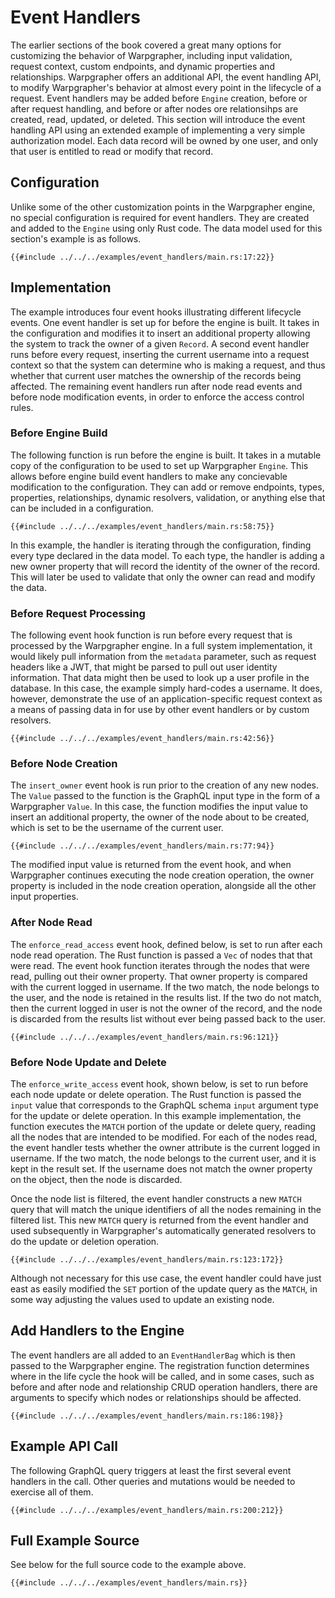 # Event Handlers

The earlier sections of the book covered a great many options for customizing the behavior of Warpgrapher, including input validation, request context, custom endpoints, and dynamic properties and relationships. Warpgrapher offers an additional API, the event handling API, to modify Warpgrapher's behavior at almost every point in the lifecycle of a request. Event handlers may be added before `Engine` creation, before or after request handling, and before or after nodes ore relationsihps are created, read, updated, or deleted. This section will introduce the event handling API using an extended example of implementing a very simple authorization model. Each data record will be owned by one user, and only that user is entitled to read or modify that record.

## Configuration

Unlike some of the other customization points in the Warpgrapher engine, no special configuration is required for event handlers. They are created and added to the `Engine` using only Rust code. The data model used for this section's example is as follows.

```rust,no_run,noplayground
{{#include ../../../examples/event_handlers/main.rs:17:22}}
```

## Implementation

The example introduces four event hooks illustrating different lifecycle events. One event handler is set up for before the engine is built. It takes in the configuration and modifies it to insert an additional property allowing the system to track the owner of a given `Record`.  A second event handler runs before every request, inserting the current username into a request context so that the system can determine who is making a request, and thus whether that current user matches the ownership of the records being affected.  The remaining event handlers run after node read events and before node modification events, in order to enforce the access control rules.

### Before Engine Build

The following function is run before the engine is built. It takes in a mutable copy of the configuration to be used to set up Warpgrapher `Engine`. This allows before engine build event handlers to make any concievable modification to the configuration. They can add or remove endpoints, types, properties, relationships, dynamic resolvers, validation, or anything else that can be included in a configuration.

```rust,no_run,noplayground
{{#include ../../../examples/event_handlers/main.rs:58:75}}
```

In this example, the handler is iterating through the configuration, finding every type declared in the data model. To each type, the handler is adding a new owner property that will record the identity of the owner of the record. This will later be used to validate that only the owner can read and modify the data.

### Before Request Processing

The following event hook function is run before every request that is processed by the Warpgrapher engine. In a full system implementation, it would likely pull information from the `metadata` parameter, such as request headers like a JWT, that might be parsed to pull out user identity information. That data might then be used to look up a user profile in the database. In this case, the example simply hard-codes a username. It does, however, demonstrate the use of an application-specific request context as a means of passing data in for use by other event handlers or by custom resolvers.

```rust,no_run,noplayground
{{#include ../../../examples/event_handlers/main.rs:42:56}}
```

### Before Node Creation

The `insert_owner` event hook is run prior to the creation of any new nodes. The `Value` passed to the function is the GraphQL input type in the form of a Warpgrapher `Value`. In this case, the function modifies the input value to insert an additional property, the owner of the node about to be created, which is set to be the username of the current user. 

```rust,no_run,noplayground
{{#include ../../../examples/event_handlers/main.rs:77:94}}
```

The modified input value is returned from the event hook, and when Warpgrapher continues executing the node creation operation, the owner property is included in the node creation operation, alongside all the other input properties.

### After Node Read

The `enforce_read_access` event hook, defined below, is set to run after each node read operation. The Rust function is passed a `Vec` of nodes that that were read. The event hook function iterates through the nodes that were read, pulling out their owner property. That owner property is compared with the current logged in username. If the two match, the node belongs to the user, and the node is retained in the results list.  If the two do not match, then the current logged in user is not the owner of the record, and the node is discarded from the results list without ever being passed back to the user.

```rust,no_run,noplayground
{{#include ../../../examples/event_handlers/main.rs:96:121}}
```

### Before Node Update and Delete

The `enforce_write_access` event hook, shown below, is set to run before each node update or delete operation. The Rust function is passed the `input` value that corresponds to the GraphQL schema `input` argument type for the update or delete operation. In this example implementation, the function executes the `MATCH` portion of the update or delete query, reading all the nodes that are intended to be modified. For each of the nodes read, the event handler tests whether the owner attribute is the current logged in username. If the two match, the node belongs to the current user, and it is kept in the result set. If the username does not match the owner property on the object, then the node is discarded.

Once the node list is filtered, the event handler constructs a new `MATCH` query that will match the unique identifiers of all the nodes remaining in the filtered list. This new `MATCH` query is returned from the event handler and used subsequently in Warpgrapher's automatically generated resolvers to do the update or deletion operation.

```rust,no_run,noplayground
{{#include ../../../examples/event_handlers/main.rs:123:172}}
```

Although not necessary for this use case, the event handler could have just east as easily modified the `SET` portion of the update query as the `MATCH`, in some way adjusting the values used to update an existing node.

## Add Handlers to the Engine

The event handlers are all added to an `EventHandlerBag` which is then passed to the Warpgrapher engine.  The registration function determines where in the life cycle the hook will be called, and in some cases, such as before and after node and relationship CRUD operation handlers, there are arguments to specify which nodes or relationships should be affected.

```rust,no_run,noplayground
{{#include ../../../examples/event_handlers/main.rs:186:198}}
```

## Example API Call

The following GraphQL query triggers at least the first several event handlers in the call. Other queries and mutations would be needed to exercise all of them.

```rust,no_run,noplayground
{{#include ../../../examples/event_handlers/main.rs:200:212}}
```

## Full Example Source

See below for the full source code to the example above.

```rust,no_run,noplayground
{{#include ../../../examples/event_handlers/main.rs}}
```

